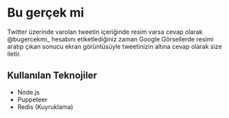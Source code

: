 # Bu gerçek mi

Twitter üzerinde varolan tweetin içeriğinde resim varsa cevap olarak @bugercekmi_ hesabını etiketlediğiniz zaman Google Görsellerde resimi aratıp çıkan sonucu ekran görüntüsüyle tweetinizin altına cevap olarak size iletir.

## Kullanılan Teknojiler

* Node.js
* Puppeteer
* Redis (Kuyruklama)